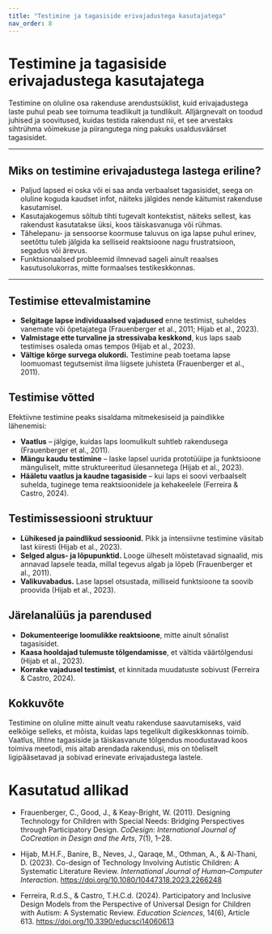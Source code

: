 ```yaml
---
title: "Testimine ja tagasiside erivajadustega kasutajatega"
nav_order: 8
---
```


# Testimine ja tagasiside erivajadustega kasutajatega
Testimine on oluline osa rakenduse arendustsüklist, kuid erivajadustega laste puhul peab see toimuma teadlikult ja tundlikult. Alljärgnevalt on toodud juhised ja soovitused, kuidas testida rakendust nii, et see arvestaks sihtrühma võimekuse ja piirangutega ning pakuks usaldusväärset tagasisidet.

---

## Miks on testimine erivajadustega lastega eriline?
- Paljud lapsed ei oska või ei saa anda verbaalset tagasisidet, seega on oluline koguda kaudset infot, näiteks jälgides nende käitumist rakenduse kasutamisel. 
- Kasutajakogemus sõltub tihti tugevalt kontekstist, näiteks sellest, kas rakendust kasutatakse üksi, koos täiskasvanuga või rühmas.
- Tähelepanu- ja sensoorse koormuse taluvus on iga lapse puhul erinev, seetõttu tuleb jälgida ka selliseid reaktsioone nagu frustratsioon, segadus või ärevus.
- Funktsionaalsed probleemid ilmnevad sageli ainult reaalses kasutusolukorras, mitte formaalses testikeskkonnas.

---

## Testimise ettevalmistamine
- **Selgitage lapse individuaalsed vajadused** enne testimist, suheldes vanemate või õpetajatega (Frauenberger et al., 2011; Hijab et al., 2023).
- **Valmistage ette turvaline ja stressivaba keskkond**, kus laps saab testimises osaleda omas tempos (Hijab et al., 2023).
- **Vältige kõrge survega olukordi.** Testimine peab toetama lapse loomuomast tegutsemist ilma liigsete juhisteta (Frauenberger et al., 2011).

## Testimise võtted
Efektiivne testimine peaks sisaldama mitmekesiseid ja paindlikke lähenemisi:
- **Vaatlus** – jälgige, kuidas laps loomulikult suhtleb rakendusega (Frauenberger et al., 2011).
- **Mängu kaudu testimine** – laske lapsel uurida prototüüipe ja funktsioone mänguliselt, mitte struktureeritud ülesannetega (Hijab et al., 2023).
- **Hääletu vaatlus ja kaudne tagasiside** – kui laps ei soovi verbaalselt suhelda, tuginege tema reaktsioonidele ja kehakeelele (Ferreira & Castro, 2024).

## Testimissessiooni struktuur

- **Lühikesed ja paindlikud sessioonid.** Pikk ja intensiivne testimine väsitab last kiiresti (Hijab et al., 2023).
- **Selged algus- ja lõpupunktid.** Looge ülheselt mõistetavad signaalid, mis annavad lapsele teada, millal tegevus algab ja lõpeb (Frauenberger et al., 2011).
- **Valikuvabadus.** Lase lapsel otsustada, milliseid funktsioone ta soovib proovida (Hijab et al., 2023).

## Järelanalüüs ja parendused
- **Dokumenteerige loomulikke reaktsioone**, mitte ainult sõnalist tagasisidet.
- **Kaasa hooldajad tulemuste tõlgendamisse**, et vältida väärtõlgendusi (Hijab et al., 2023).
- **Korrake vajadusel testimist**, et kinnitada muudatuste sobivust (Ferreira & Castro, 2024).

## Kokkuvõte
Testimine on oluline mitte ainult veatu rakenduse saavutamiseks, vaid eelkõige selleks, et mõista, kuidas laps tegelikult digikeskkonnas toimib. Vaatlus, lihtne tagasiside ja täiskasvanute tõlgendus moodustavad koos toimiva meetodi, mis aitab arendada rakendusi, mis on tõeliselt ligipääsetavad ja sobivad erinevate erivajadustega lastele.

# Kasutatud allikad
- Frauenberger, C., Good, J., & Keay-Bright, W. (2011). Designing Technology for Children with Special Needs: Bridging Perspectives through Participatory Design. *CoDesign: International Journal of CoCreation in Design and the Arts*, 7(1), 1–28.

- Hijab, M.H.F., Banire, B., Neves, J., Qaraqe, M., Othman, A., & Al-Thani, D. (2023). Co-design of Technology Involving Autistic Children: A Systematic Literature Review. *International Journal of Human–Computer Interaction*. https://doi.org/10.1080/10447318.2023.2266248

- Ferreira, R.d.S., & Castro, T.H.C.d. (2024). Participatory and Inclusive Design Models from the Perspective of Universal Design for Children with Autism: A Systematic Review. *Education Sciences*, 14(6), Article 613. https://doi.org/10.3390/educsci14060613
